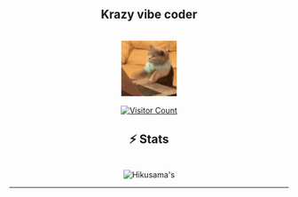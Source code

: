 <h2 align="center">
Krazy vibe coder 
</h2>

</br>
  <div align="center">
 
<img align="center" src="cat-typing.gif" width="100" />
  </div>
</br>
  
  <div align="center">
    <a href="https://hits.sh/github.com/hikusama/hikusama/" target="_blank">
      <img 
        src="https://hits.sh/github.com/hikusama/hikusama.svg?style=flat-square&label=Visitors&color=00cc88&labelColor=222222" 
        alt="Visitor Count" />
    </a>
  </div>

<div align=center>

  <h2>⚡️ Stats </h2>
  </div>

<br>

<div align=center>
  <img width=390 src="https://github-readme-streak-stats.herokuapp.com/?user=Hikusama&theme=transparent&count_private=true&border_radius=10&locale=en" alt="Hikusama's" />
</div>

<hr>


